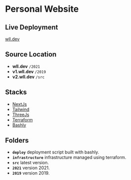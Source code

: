 # Personal Website

## Live Deployment
[wll.dev](https://wll.dev)

## Source Location
- **wll.dev** `/2021`
- **v1.wll.dev** `/2019`
- **v2.wll.dev** `/src`

## Stacks
- [NextJs](https://github.com/vercel/next.js)
- [Tailwind](https://github.com/tailwindlabs/tailwindcss)
- [ThreeJs](https://github.com/mrdoob/three.js/)
- [Terraform](https://www.terraform.io/)
- [Bashly](https://bashly.dannyb.co/)

## Folders
- **`deploy`** deployment script built with bashly.
- **`infrastructure`** infrastructure managed using terraform.
- **`src`** latest version.
- **`2021`** version 2021.
- **`2019`** version 2019.
